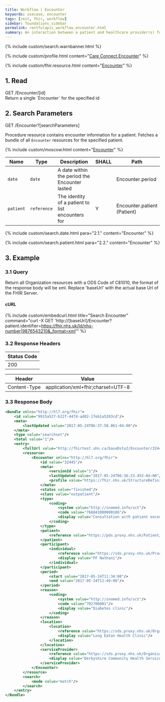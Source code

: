 ```yaml
---
title: Workflow | Encounter
keywords: usecase, encounter
tags: [rest, fhir, workflow]
sidebar: foundations_sidebar
permalink: restfulapis_workflow_encounter.html
summary: An interaction between a patient and healthcare provider(s) for the purpose of providing healthcare service(s) or assessing the health status of a patient.
---
```

{% include custom/search.warnbanner.html %}

{% include custom/profile.html content="[Care Connect Encounter](http://www.interopen.org/candidate-profiles/care-connect/CareConnect-Encounter-1.html)" %}

{% include custom/fhir.resource.html content="[Encounter](https://www.hl7.org/fhir/DSTU2/encounter.html#search)" %}

## 1. Read ##

<div markdown="span" class="alert alert-success" role="alert">
GET /Encounter/[id]</div>
Return a single `Encounter` for the specified id

## 2. Search Parameters ##

<div markdown="span" class="alert alert-success" role="alert">
GET /Encounter?[searchParameters]</div>

Procedure resource contains encounter information for a patient. Fetches a bundle of all `Encounter` resources for the specified patient.

{% include custom/moscow.html content="[Encounter](https://www.hl7.org/fhir/DSTU2/encounter.html#search)" %}

| Name | Type | Description | SHALL | Path |
|------|------|-------------|-------|------|
| `date` | `date` | A date within the period the Encounter lasted | | Encounter.period |
| `patient` | `reference` | The identity of a patient to list encounters for | Y | Encounter.patient <br>(Patient) |

{% include custom/search.date.html para="2.1." content="Encounter" %}

{% include custom/search.patient.html para="2.2." content="Encounter" %}

## 3. Example ##

### 3.1 Query ###
Return all Organization resources with a ODS Code of C81010, the format of the response body will be xml. Replace 'baseUrl' with the actual base Url of the FHIR Server.

#### cURL ####

{% include custom/embedcurl.html title="Search Encounter" command="curl -X GET  'http://[baseUrl]/Encounter?patient.identifier=https://fhir.nhs.uk/Id/nhs-number|9876543210&_format=xml'" %}

### 3.2 Response Headers ###

| Status Code |
|----------------|
|200 |

| Header | Value |
|-----------------|---------|
| Content-Type  | application/xml+fhir;charset=UTF-8 |

### 3.3 Response Body ###

```xml
<Bundle xmlns="http://hl7.org/fhir">
    <id value="9915a527-b22f-447d-ad02-17eb1a5203cd"/>
    <meta>
        <lastUpdated value="2017-05-24T06:37:50.061-04:00"/>
    </meta>
    <type value="searchset"/>
    <total value="1"/>
    <entry>
        <fullUrl value="http://fhirtest.uhn.ca/baseDstu2/Encounter/32445"/>
        <resource>
            <Encounter xmlns="http://hl7.org/fhir">
                <id value="32445"/>
                <meta>
                    <versionId value="1"/>
                    <lastUpdated value="2017-05-24T06:36:23.453-04:00"/>
                    <profile value="https://fhir.nhs.uk/StructureDefinition/CareConnect-Encounter-1"/>
                </meta>
                <status value="finished"/>
                <class value="outpatient"/>
                <type>
                    <coding>
                        <system value="http://snomed.info/sct"/>
                        <code value="766841000000106"/>
                        <display value="Consultation with patient encounter type (record artifact)"/>
                    </coding>
                </type>
                <patient>
                    <reference value="https://pds.proxy.nhs.uk/Patient/9876543210"/>
                </patient>
                <participant>
                    <individual>
                        <reference value="https://sds.proxy.nhs.uk/Practitioner/C5206458"/>
                        <display value="FF Nathani"/>
                    </individual>
                </participant>
                <period>
                    <start value="2017-05-24T11:34:00"/>
                    <end value="2017-05-24T11:49:00"/>
                </period>
                <reason>
                    <coding>
                        <system value="http://snomed.info/sct"/>
                        <code value="702706001"/>
                        <display value="Diabetes clinic"/>
                    </coding>
                </reason>
                <location>
                    <location>
                        <reference value="https://sds.proxy.nhs.uk/Organization/Location/RY8RK"/>
                        <display value="Long Eaton Health Clinic"/>
                    </location>
                </location>
                <serviceProvider>
                    <reference value="https://sds.proxy.nhs.uk/Organization/Organization/RY8"/>
                    <display value="Derbyshire Community Health Services NHS Foundation Trust"/>
                </serviceProvider>
            </Encounter>
        </resource>
        <search>
            <mode value="match"/>
        </search>
    </entry>
</Bundle>
```
